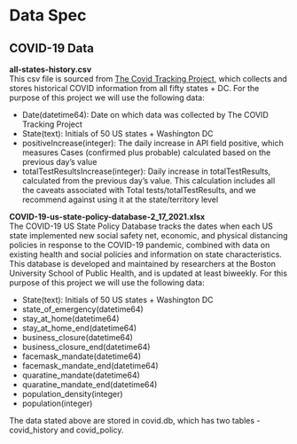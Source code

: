# Data Spec

## COVID-19 Data
**all-states-history.csv**  
This csv file is sourced from [The Covid Tracking Project](https://covidtracking.com/data), which collects and stores historical COVID information from all fifty states + DC. For the purpose of this project we will use the following data:  
- Date(datetime64): Date on which data was collected by The COVID Tracking Project 
- State(text): Initials of 50 US states + Washington DC
- positiveIncrease(integer): The daily increase in API field positive, which measures Cases (confirmed plus probable) calculated based on the previous day’s value
- totalTestResultsIncrease(integer): Daily increase in totalTestResults, calculated from the previous day’s value. This calculation includes all the caveats associated with Total tests/totalTestResults, and we recommend against using it at the state/territory level

**COVID-19-us-state-policy-database-2_17_2021.xlsx**  
The COVID-19 US State Policy Database tracks the dates when each US state implemented new social safety net, economic, and physical distancing policies in response to the COVID-19 pandemic, combined with data on existing health and social policies and information on state characteristics. This database is developed and maintained by researchers at the Boston University School of Public Health, and is updated at least biweekly.
For this purpose of this project we will use the following data:
- State(text): Initials of 50 US states + Washington DC
- state_of_emergency(datetime64)
- stay_at_home(datetime64)
- stay_at_home_end(datetime64)
- business_closure(datetime64)
- business_closure_end(datetime64)
- facemask_mandate(datetime64)
- facemask_mandate_end(datetime64)
- quaratine_mandate(datetime64)
- quaratine_mandate_end(datetime64)
- population_density(integer)
- population(integer) 

The data stated above are stored in covid.db, which has two tables - covid_history and covid_policy. 
